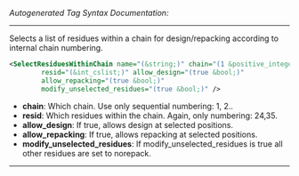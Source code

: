 <!-- THIS IS AN AUTOGENERATED FILE: Don't edit it directly, instead change the schema definition in the code itself. -->

_Autogenerated Tag Syntax Documentation:_

---
Selects a list of residues within a chain for design/repacking according to internal chain numbering.

```xml
<SelectResiduesWithinChain name="(&string;)" chain="(1 &positive_integer;)"
        resid="(&int_cslist;)" allow_design="(true &bool;)"
        allow_repacking="(true &bool;)"
        modify_unselected_residues="(true &bool;)" />
```

-   **chain**: Which chain. Use only sequential numbering: 1, 2..
-   **resid**: Which residues within the chain. Again, only numbering: 24,35.
-   **allow_design**: If true, allows design at selected positions.
-   **allow_repacking**: If true, allows repacking at selected positions.
-   **modify_unselected_residues**: If modify_unselected_residues is true all other residues are set to norepack.

---
